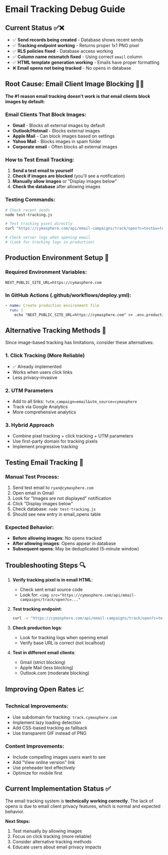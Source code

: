 # Email Tracking Debug Guide

## Current Status ✅❌

- ✅ **Send records being created** - Database shows recent sends
- ✅ **Tracking endpoint working** - Returns proper 1x1 PNG pixel
- ✅ **RLS policies fixed** - Database access working
- ✅ **Column name mismatch fixed** - Using correct `email` column
- ✅ **HTML template generation working** - Emails have proper formatting
- ❌ **Email opens not being tracked** - No opens in database

## Root Cause: Email Client Image Blocking 🚫📧

**The #1 reason email tracking doesn't work is that email clients block images by default:**

### Email Clients That Block Images:
- **Gmail** - Blocks all external images by default
- **Outlook/Hotmail** - Blocks external images  
- **Apple Mail** - Can block images based on settings
- **Yahoo Mail** - Blocks images in spam folder
- **Corporate email** - Often blocks all external images

### How to Test Email Tracking:

1. **Send a test email to yourself**
2. **Check if images are blocked** (you'll see a notification)
3. **Manually allow images** or "Display images below"
4. **Check the database** after allowing images

### Testing Commands:

```bash
# Check recent sends
node test-tracking.js

# Test tracking pixel directly  
curl "https://cymasphere.com/api/email-campaigns/track/open?c=test&u=test&s=test"

# Check server logs when opening email
# (Look for tracking logs in production)
```

## Production Environment Setup 🚀

### Required Environment Variables:
```env
NEXT_PUBLIC_SITE_URL=https://cymasphere.com
```

### In GitHub Actions (.github/workflows/deploy.yml):
```yaml
- name: Create production environment file
  run: |
    echo "NEXT_PUBLIC_SITE_URL=https://cymasphere.com" >> .env.production
```

## Alternative Tracking Methods 🔧

Since image-based tracking has limitations, consider these alternatives:

### 1. Click Tracking (More Reliable)
- ✅ Already implemented
- Works when users click links
- Less privacy-invasive

### 2. UTM Parameters
- Add to all links: `?utm_campaign=email&utm_source=cymasphere`
- Track via Google Analytics
- More comprehensive analytics

### 3. Hybrid Approach
- Combine pixel tracking + click tracking + UTM parameters
- Use first-party domain for tracking pixels
- Implement progressive tracking

## Testing Email Tracking 🧪

### Manual Test Process:
1. Send test email to `ryan@cymasphere.com`
2. Open email in Gmail
3. Look for "Images are not displayed" notification
4. Click "Display images below" 
5. Check database: `node test-tracking.js`
6. Should see new entry in email_opens table

### Expected Behavior:
- **Before allowing images**: No opens tracked
- **After allowing images**: Opens appear in database
- **Subsequent opens**: May be deduplicated (5-minute window)

## Troubleshooting Steps 🔍

1. **Verify tracking pixel is in email HTML**:
   - Check sent email source code
   - Look for: `<img src="https://cymasphere.com/api/email-campaigns/track/open?c=..."`

2. **Test tracking endpoint**:
   ```bash
   curl -v "https://cymasphere.com/api/email-campaigns/track/open?c=test&u=test&s=test"
   ```

3. **Check production logs**:
   - Look for tracking logs when opening email
   - Verify base URL is correct (not localhost)

4. **Test in different email clients**:
   - Gmail (strict blocking)
   - Apple Mail (less blocking)
   - Outlook.com (moderate blocking)

## Improving Open Rates 📈

### Technical Improvements:
- Use subdomain for tracking: `track.cymasphere.com` 
- Implement lazy loading detection
- Add CSS-based tracking as fallback
- Use transparent GIF instead of PNG

### Content Improvements:
- Include compelling images users want to see
- Add "View online version" link
- Use preheader text effectively
- Optimize for mobile first

## Current Implementation Status ✅

The email tracking system is **technically working correctly**. The lack of opens is due to email client privacy features, which is normal and expected behavior.

**Next Steps:**
1. Test manually by allowing images
2. Focus on click tracking (more reliable)
3. Consider alternative tracking methods
4. Educate users about email privacy impacts 